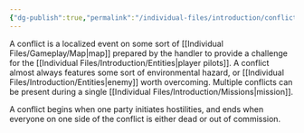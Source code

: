```yaml
---
{"dg-publish":true,"permalink":"/individual-files/introduction/conflicts/"}
---
```


A conflict is a localized event on some sort of [[Individual Files/Gameplay/Map\|map]] prepared by the handler to provide a challenge for the [[Individual Files/Introduction/Entities\|player pilots]]. A conflict almost always features some sort of environmental hazard, or [[Individual Files/Introduction/Entities\|enemy]] worth overcoming. Multiple conflicts can be present during a single [[Individual Files/Introduction/Missions\|mission]].

A conflict begins when one party initiates hostilities, and ends when everyone on one side of the conflict is either dead or out of commission.